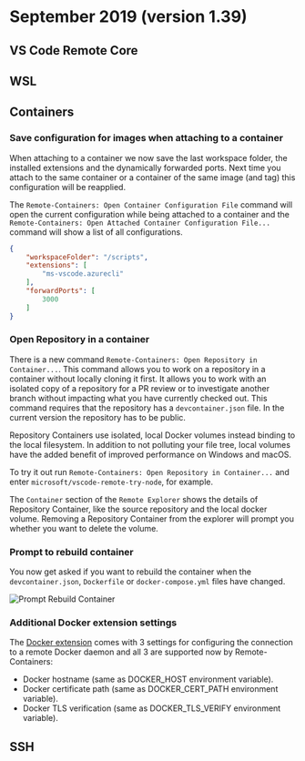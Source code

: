 # September 2019 (version 1.39)

## VS Code Remote Core

## WSL

## Containers

### Save configuration for images when attaching to a container

When attaching to a container we now save the last workspace folder, the installed extensions and the dynamically forwarded ports. Next time you attach to the same container or a container of the same image (and tag) this configuration will be reapplied.

The `Remote-Containers: Open Container Configuration File` command will open the current configuration while being attached to a container and the `Remote-Containers: Open Attached Container Configuration File...` command will show a list of all configurations.

```json
{
	"workspaceFolder": "/scripts",
	"extensions": [
		"ms-vscode.azurecli"
	],
	"forwardPorts": [
		3000
	]
}
```

### Open Repository in a container

There is a new command `Remote-Containers: Open Repository in Container...`. This command allows you to work on a repository in a container without locally cloning it first. It allows you to work with an isolated copy of a repository for a PR review or to investigate another branch without impacting what you have currently checked out. This command requires that the repository has a `devcontainer.json` file. In the current version the repository has to be public.

Repository Containers use isolated, local Docker volumes instead binding to the local filesystem. In addition to not polluting your file tree, local volumes have the added benefit of improved performance on Windows and macOS.

To try it out run `Remote-Containers: Open Repository in Container...` and enter `microsoft/vscode-remote-try-node`, for example.

The `Container` section of the `Remote Explorer` shows the details of Repository Container, like the source repository and the local docker volume. Removing a Repository Container from the explorer will prompt you whether you want to delete the volume.


### Prompt to rebuild container

You now get asked if you want to rebuild the container when the `devcontainer.json`, `Dockerfile` or `docker-compose.yml` files have changed.

![Prompt Rebuild Container](images/1_39/prompt-rebuild-container.png)

### Additional Docker extension settings

The [Docker extension](https://marketplace.visualstudio.com/items?itemName=ms-azuretools.vscode-docker) comes with 3 settings for configuring the connection to a remote Docker daemon and all 3 are supported now by Remote-Containers:

- Docker hostname (same as DOCKER_HOST environment variable).
- Docker certificate path (same as DOCKER_CERT_PATH environment variable).
- Docker TLS verification (same as DOCKER_TLS_VERIFY environment variable).

## SSH
